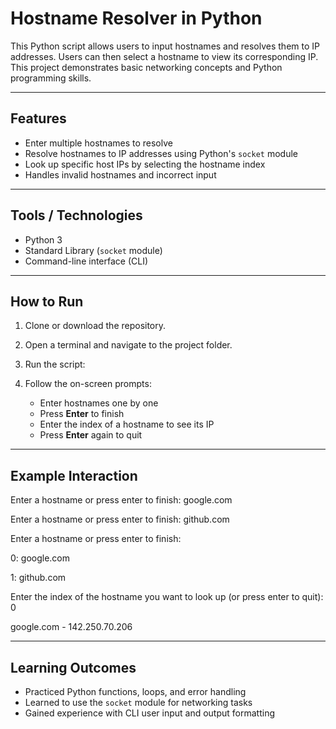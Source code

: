 # Hostname Resolver in Python

This Python script allows users to input hostnames and resolves them to IP addresses. Users can then select a hostname to view its corresponding IP. This project demonstrates basic networking concepts and Python programming skills.

---

## Features
- Enter multiple hostnames to resolve
- Resolve hostnames to IP addresses using Python's `socket` module
- Look up specific host IPs by selecting the hostname index
- Handles invalid hostnames and incorrect input

---

## Tools / Technologies
- Python 3
- Standard Library (`socket` module)
- Command-line interface (CLI)

---

## How to Run
1. Clone or download the repository.
2. Open a terminal and navigate to the project folder.
3. Run the script:

4. Follow the on-screen prompts:
   - Enter hostnames one by one
   - Press **Enter** to finish
   - Enter the index of a hostname to see its IP
   - Press **Enter** again to quit

---

## Example Interaction
Enter a hostname or press enter to finish: google.com

Enter a hostname or press enter to finish: github.com

Enter a hostname or press enter to finish:

0: google.com

1: github.com

Enter the index of the hostname you want to look up (or press enter to quit): 0

google.com - 142.250.70.206


---

## Learning Outcomes
- Practiced Python functions, loops, and error handling
- Learned to use the `socket` module for networking tasks
- Gained experience with CLI user input and output formatting
